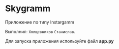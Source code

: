 # Skygramm #

Приложение по типу Instargamm

Выполнил: `Холщевников`  `Станислав`.

Для запуска приложения используйте файл **app.py**


